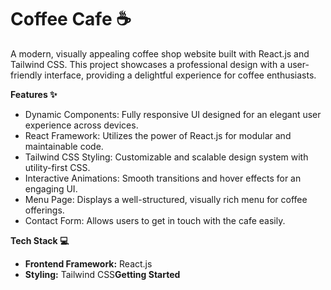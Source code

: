 # Coffee Cafe ☕

A modern, visually appealing coffee shop website built with React.js and Tailwind CSS. This project showcases a professional design with a user-friendly interface, providing a delightful experience for coffee enthusiasts.

**Features ✨**

* Dynamic Components: Fully responsive UI designed for an elegant user experience across devices.
* React Framework: Utilizes the power of React.js for modular and maintainable code.
* Tailwind CSS Styling: Customizable and scalable design system with utility-first CSS.
* Interactive Animations: Smooth transitions and hover effects for an engaging UI.
* Menu Page: Displays a well-structured, visually rich menu for coffee offerings.
* Contact Form: Allows users to get in touch with the cafe easily.

**Tech Stack 💻**

* **Frontend Framework:** React.js
* **Styling:** Tailwind CSS**Getting Started**

